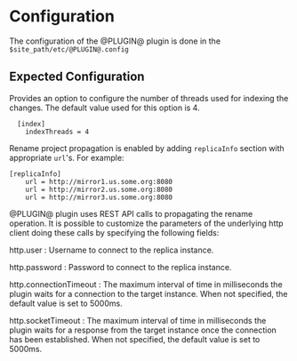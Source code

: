 Configuration
=============

The configuration of the @PLUGIN@ plugin is done in the `$site_path/etc/@PLUGIN@.config`

Expected Configuration
----------------------
Provides an option to configure the number of threads used for indexing
the changes. The default value used for this option is 4.

```
  [index]
    indexThreads = 4
```

Rename project propagation is enabled by adding `replicaInfo` section with appropriate `url`'s. 
For example:

```
[replicaInfo]
    url = http://mirror1.us.some.org:8080
    url = http://mirror2.us.some.org:8080
    url = http://mirror3.us.some.org:8080
```

@PLUGIN@ plugin uses REST API calls to propagating the rename operation. It is possible to customize
the parameters of the underlying http client doing these calls by specifying the following fields:

http.user : Username to connect to the replica instance.

http.password : Password to connect to the replica instance.

http.connectionTimeout : The maximum interval of time in milliseconds the plugin waits for a
connection to the target instance. When not specified, the default value is set to 5000ms.

http.socketTimeout : The maximum interval of time in milliseconds the plugin waits for a response
from the target instance once the connection has been established. When not specified, the default
value is set to 5000ms.
